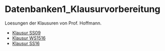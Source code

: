 # Datenbanken1_Klausurvorbereitung
Loesungen der Klausuren von Prof. Hoffmann.
- [Klausur SS09](https://github.com/derMacon/Datenbanken1_Klausurvorbereitung/blob/master/silas/Klausuren/Klausur_SS09/_klausurSS09.pdf)
- [Klausur WS1516](https://github.com/derMacon/Datenbanken1_Klausurvorbereitung/blob/master/silas/Klausuren/Klausur_WS1516/_klausurWS1516.pdf)
- [Klausur SS16](https://github.com/derMacon/Datenbanken1_Klausurvorbereitung/blob/master/silas/Klausuren/Klausur_SS16/_klausurSS16.pdf)
